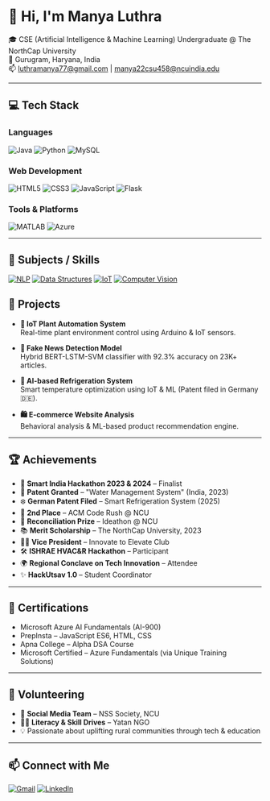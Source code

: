 # 👋 Hi, I'm Manya Luthra

🎓 CSE (Artificial Intelligence & Machine Learning) Undergraduate @ The NorthCap University  
📍 Gurugram, Haryana, India  
📫 luthramanya77@gmail.com | manya22csu458@ncuindia.edu

---

## 💻 Tech Stack

### Languages
![Java](https://img.shields.io/badge/Java-orange?logo=java&logoColor=white)
![Python](https://img.shields.io/badge/Python-blue?logo=python&logoColor=white)
![MySQL](https://img.shields.io/badge/MySQL-4479A1?logo=mysql&logoColor=white)

### Web Development
![HTML5](https://img.shields.io/badge/HTML5-e34c26?logo=html5&logoColor=white)
![CSS3](https://img.shields.io/badge/CSS3-264de4?logo=css3&logoColor=white)
![JavaScript](https://img.shields.io/badge/JavaScript-f7df1e?logo=javascript&logoColor=black)
![Flask](https://img.shields.io/badge/Flask-black?logo=flask)

### Tools & Platforms
![MATLAB](https://img.shields.io/badge/MATLAB-orange?logo=mathworks)
![Azure](https://img.shields.io/badge/Microsoft%20Azure-0089D6?logo=microsoft-azure&logoColor=white)

---

## 🧠 Subjects / Skills

[![NLP](https://img.shields.io/badge/NLP-Natural%20Language%20Processing-blueviolet?style=flat&logo=keras&logoColor=white)]()
[![Data Structures](https://img.shields.io/badge/Data%20Structures-Important%20DSA-orange?style=flat&logo=c%2B%2B&logoColor=white)]()
[![IoT](https://img.shields.io/badge/IoT-Internet%20of%20Things-green?style=flat&logo=raspberry-pi&logoColor=white)]()
[![Computer Vision](https://img.shields.io/badge/Computer%20Vision-OpenCV-9cf?style=flat&logo=opencv&logoColor=white)]()

## 🚀 Projects

- **🌱 IoT Plant Automation System**  
  Real-time plant environment control using Arduino & IoT sensors.

- **📰 Fake News Detection Model**  
  Hybrid BERT-LSTM-SVM classifier with 92.3% accuracy on 23K+ articles.

- **🧊 AI-based Refrigeration System**  
  Smart temperature optimization using IoT & ML (Patent filed in Germany 🇩🇪).

- **🛍️ E-commerce Website Analysis**  
  Behavioral analysis & ML-based product recommendation engine.

---

## 🏆 Achievements

- 🧠 **Smart India Hackathon 2023 & 2024** – Finalist  
- 📜 **Patent Granted** – "Water Management System" (India, 2023)  
- ❄️ **German Patent Filed** – Smart Refrigeration System (2025)  
- 🥈 **2nd Place** – ACM Code Rush @ NCU  
- 🥇 **Reconciliation Prize** – Ideathon @ NCU  
- 📚 **Merit Scholarship** – The NorthCap University, 2023  
- 🧑‍💼 **Vice President** – Innovate to Elevate Club  
- 🛠 **ISHRAE HVAC&R Hackathon** – Participant  
- 🌍 **Regional Conclave on Tech Innovation** – Attendee  
- ✨ **HackUtsav 1.0** – Student Coordinator

---

## 📜 Certifications

- Microsoft Azure AI Fundamentals (AI-900)  
- PrepInsta – JavaScript ES6, HTML, CSS  
- Apna College – Alpha DSA Course  
- Microsoft Certified – Azure Fundamentals (via Unique Training Solutions)

---

## 🤝 Volunteering

- 📢 **Social Media Team** – NSS Society, NCU  
- 👩‍🏫 **Literacy & Skill Drives** – Yatan NGO  
- 💡 Passionate about uplifting rural communities through tech & education

---

## 📫 Connect with Me

[![Gmail](https://img.shields.io/badge/Gmail-D14836?style=flat&logo=gmail&logoColor=white)](luthramanya77@gmail.com)
[![LinkedIn](https://img.shields.io/badge/LinkedIn-0077B5?style=flat&logo=linkedin&logoColor=white)](https://www.linkedin.com/in/manya-luthra-7b20b8266/)
